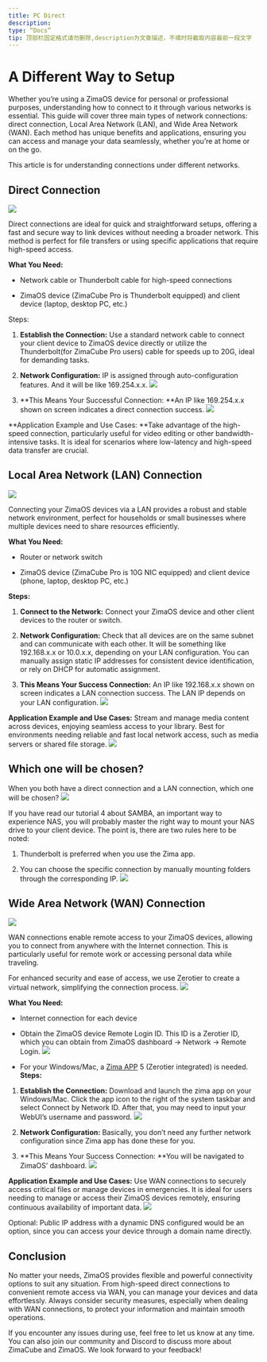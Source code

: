 ```yaml
---
title: PC Direct
description:
type: “Docs”
tip: 顶部栏固定格式请勿删除,description为文章描述，不填时将截取内容最前一段文字
---
```

# A Different Way to Setup
Whether you’re using a ZimaOS device for personal or professional purposes, understanding how to connect to it through various networks is essential. This guide will cover three main types of network connections: direct connection, Local Area Network (LAN), and Wide Area Network (WAN). Each method has unique benefits and applications, ensuring you can access and manage your data seamlessly, whether you’re at home or on the go.

This article is for understanding connections under different networks. 

## Direct Connection
![](https://manage.icewhale.io/api/static/docs/1726131286208_image.png)

Direct connections are ideal for quick and straightforward setups, offering a fast and secure way to link devices without needing a broader network. This method is perfect for file transfers or using specific applications that require high-speed access.

**What You Need:**

* Network cable or Thunderbolt cable for high-speed connections

* ZimaOS device (ZimaCube Pro is Thunderbolt equipped) and client device (laptop, desktop PC, etc.)

Steps:

1. **Establish the Connection:** Use a standard network cable to connect your client device to ZimaOS device directly or utilize the Thunderbolt(for ZimaCube Pro users) cable for speeds up to 20G, ideal for demanding tasks.

2. **Network Configuration:** IP is assigned through auto-configuration features. And it will be like 169.254.x.x.
![](https://manage.icewhale.io/api/static/docs/1726131302533_image.png)

3. **This Means Your Successful Connection: **An IP like 169.254.x.x shown on screen indicates a direct connection success.
![](https://manage.icewhale.io/api/static/docs/1726131333502_image.png)

**Application Example and Use Cases: **Take advantage of the high-speed connection, particularly useful for video editing or other bandwidth-intensive tasks. It is ideal for scenarios where low-latency and high-speed data transfer are crucial.

##  Local Area Network (LAN) Connection
![](https://manage.icewhale.io/api/static/docs/1726131416246_image.png)

Connecting your ZimaOS devices via a LAN provides a robust and stable network environment, perfect for households or small businesses where multiple devices need to share resources efficiently.

**What You Need:**

* Router or network switch

* ZimaOS device (ZimaCube Pro is 10G NIC equipped) and client device (phone, laptop, desktop PC, etc.)

**Steps:**

1. **Connect to the Network:** Connect your ZimaOS device and other client devices to the router or switch.

2. **Network Configuration:** Check that all devices are on the same subnet and can communicate with each other. It will be something like 192.168.x.x or 10.0.x.x, depending on your LAN configuration. You can manually assign static IP addresses for consistent device identification, or rely on DHCP for automatic assignment.

3. **This Means Your Success Connection:** An IP like 192.168.x.x shown on screen indicates a LAN connection success. The LAN IP depends on your LAN configuration.
![](https://manage.icewhale.io/api/static/docs/1726131462130_image.png)

**Application Example and Use Cases:** Stream and manage media content across devices, enjoying seamless access to your library. Best for environments needing reliable and fast local network access, such as media servers or shared file storage.
![](https://manage.icewhale.io/api/static/docs/1726131473384_image.png)

## Which one will be chosen?
When you both have a direct connection and a LAN connection, which one will be chosen?
![](https://manage.icewhale.io/api/static/docs/1726131488677_image.png)

If you have read our tutorial 4 about SAMBA, an important way to experience NAS, you will probably master the right way to mount your NAS drive to your client device. The point is, there are two rules here to be noted:

1. Thunderbolt is preferred when you use the Zima app.

2. You can choose the specific connection by manually mounting folders through the corresponding IP.
![](https://manage.icewhale.io/api/static/docs/1726131521116_image.png)

## Wide Area Network (WAN) Connection
![](https://manage.icewhale.io/api/static/docs/1726131531121_image.png)

WAN connections enable remote access to your ZimaOS devices, allowing you to connect from anywhere with the Internet connection. This is particularly useful for remote work or accessing personal data while traveling.

For enhanced security and ease of access, we use Zerotier to create a virtual network, simplifying the connection process.
![](https://manage.icewhale.io/api/static/docs/1726131539225_image.png)

**What You Need:**

* Internet connection for each device

* Obtain the ZimaOS device Remote Login ID. This ID is a Zerotier ID, which you can obtain from ZimaOS dashboard → Network → Remote Login.
![](https://manage.icewhale.io/api/static/docs/1726131699787_image.png)

* For your Windows/Mac, a [Zima APP](https://find.zimaspace.com) 5 (Zerotier integrated) is needed.
**Steps:**

1. **Establish the Connection:** Download and launch the zima app on your Windows/Mac. Click the app icon to the right of the system taskbar and select Connect by Network ID. After that, you may need to input your WebUI’s username and password.
![](https://manage.icewhale.io/api/static/docs/1726131911735_image.png)

2. **Network Configuration:** Basically, you don’t need any further network configuration since Zima app has done these for you.

3. **This Means Your Success Connection: **You will be navigated to ZimaOS’ dashboard.
![](https://manage.icewhale.io/api/static/docs/1726131933130_image.png)

**Application Example and Use Cases:** Use WAN connections to securely access critical files or manage devices in emergencies. It is ideal for users needing to manage or access their ZimaOS devices remotely, ensuring continuous availability of important data.
![](https://manage.icewhale.io/api/static/docs/1726131946008_image.png)

Optional: Public IP address with a dynamic DNS configured would be an option, since you can access your device through a domain name directly.

## Conclusion
No matter your needs, ZimaOS provides flexible and powerful connectivity options to suit any situation. From high-speed direct connections to convenient remote access via WAN, you can manage your devices and data effortlessly. Always consider security measures, especially when dealing with WAN connections, to protect your information and maintain smooth operations.

If you encounter any issues during use, feel free to let us know at any time. You can also join our community and Discord to discuss more about ZimaCube and ZimaOS. We look forward to your feedback!
